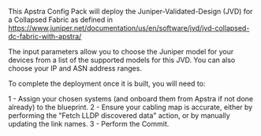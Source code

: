 This Apstra Config Pack will deploy the Juniper-Validated-Design (JVD) for a Collapsed Fabric as defined in 
https://www.juniper.net/documentation/us/en/software/jvd/jvd-collapsed-dc-fabric-with-apstra/

The input parameters allow you to choose the Juniper model for your devices from a list of the supported models for
this JVD.  You can also choose your IP and ASN address ranges.

To complete the deployment once it is built, you will need to:

1 - Assign your chosen systems (and onboard them from Apstra if not done already) to the blueprint.
2 - Ensure your cabling map is accurate, either by performing the "Fetch LLDP discovered data" action, or by manually updating the link names.
3 - Perform the Commit.
